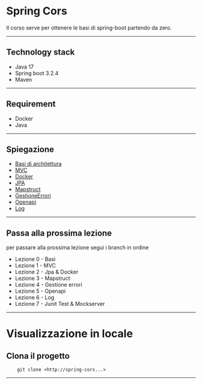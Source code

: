 # Spring Cors

Il corso serve per ottenere le basi di spring-boot partendo da zero.

---

## Technology stack

- Java 17
- Spring boot 3.2.4
- Maven

---

## Requirement

- Docker
- Java


---

## Spiegazione

-  [Basi di architettura](doc%2FBASI.md)
-  [MVC](doc%2FMVC.md)
-  [Docker](doc%2FDocker.md)
-  [JPA](doc%2FJPA.md)
-  [Mapstruct](doc%2FMapstruct.md)
-  [GestioneErrori](doc%2FGestioneErrori.md)
-  [Openapi](doc%2FOpenapi.md)
-  [Log](doc%2FLog.md)

---

## Passa alla prossima lezione

per passare alla prossima lezione segui i branch in ordine

- Lezione 0 - Basi
- Lezione 1 - MVC
- Lezione 2 - Jpa & Docker
- Lezione 3 - Mapstruct
- Lezione 4 - Gestione errori
- Lezione 5 - Openapi
- Lezione 6 - Log
- Lezione 7 - Junit Test & Mockserver

---

# Visualizzazione in locale
## Clona il progetto

```shell script
    git clone <http://spring-cors...>
```

---




